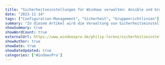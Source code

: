 ```yaml
---
title: "Sicherheitseinstellungen für Windows verwalten: Ansible und Gruppenrichtlinien im Vergleich"
date: "2023-11-14"
tags: ["Configuration-Management", "Sicherheit", "Gruppenrichtlinien"]
summary: "In diesem Artikel wird die Verwaltung von Sicherheitseinstellungen für Windows-Systeme durch Ansible im Vergleich zu Gruppenrichtlinien (GPOs) untersucht. Dabei wird insbesondere auf die Vorteile von Ansible in hybriden IT-Umgebungen und plattformübergreifenden Szenarien eingegangen."
showSummary: true
showWordCount: true
externalUrl: https://www.windowspro.de/philip-lorenz/sicherheitseinstellungen-fuer-windows-verwalten-ansible-gruppenrichtlinien-vergleich
showAuthor: true
showDate: true
showDateUpdated: true
categories: ['WindowsPro']
---
```

